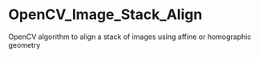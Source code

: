 # OpenCV_Image_Stack_Align
OpenCV algorithm to align a stack of images using affine or homographic geometry
